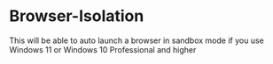 # Browser-Isolation
This will be able to auto launch a browser in sandbox mode if you use Windows 11 or Windows 10 Professional and higher
